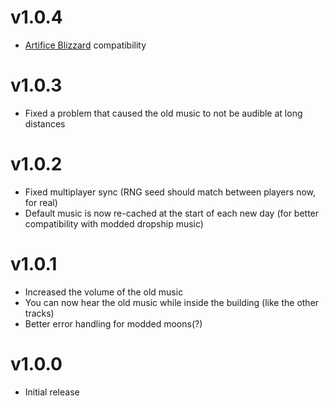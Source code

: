 # v1.0.4
- [Artifice Blizzard](https://thunderstore.io/c/lethal-company/p/ButteryStancakes/ArtificeBlizzard/) compatibility
# v1.0.3
- Fixed a problem that caused the old music to not be audible at long distances
# v1.0.2
- Fixed multiplayer sync (RNG seed should match between players now, for real)
- Default music is now re-cached at the start of each new day (for better compatibility with modded dropship music)
# v1.0.1
- Increased the volume of the old music
- You can now hear the old music while inside the building (like the other tracks)
- Better error handling for modded moons(?)
# v1.0.0
- Initial release